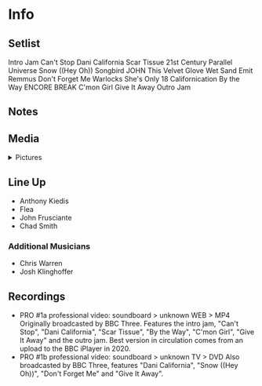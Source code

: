 # Info

## Setlist

Intro Jam
Can't Stop
Dani California
Scar Tissue
21st Century
Parallel Universe
Snow ((Hey Oh))
Songbird JOHN
This Velvet Glove
Wet Sand
Emit Remmus
Don't Forget Me
Warlocks
She's Only 18
Californication
By the Way
ENCORE BREAK
C'mon Girl
Give It Away
Outro Jam

## Notes

## Media 

<details>
  <summary>Pictures</summary>
  <!--<img alt="Setlist" title="Setlist" src="_.jpg" height="200" />
  <img alt="Clipping" title="Clipping" src="_.jpg" height="200" />
  <img alt="Flyer" title="Flyer" src="_.jpg" height="200" />-->
</details>

## Line Up

* Anthony Kiedis
* Flea
* John Frusciante
* Chad Smith

### Additional Musicians

* Chris Warren  
* Josh Klinghoffer

## Recordings

* PRO #1a professional video: soundboard > unknown WEB > MP4 Originally broadcasted by BBC Three. Features the intro jam, "Can't Stop", "Dani California", "Scar Tissue", "By the Way", "C'mon Girl", "Give It Away" and the outro jam. Best version in circulation comes from an upload to the BBC iPlayer in 2020.
* PRO #1b professional video: soundboard > unknown TV > DVD Also broadcasted by BBC Three, features "Dani California", "Snow ((Hey Oh))", "Don't Forget Me" and "Give It Away".
